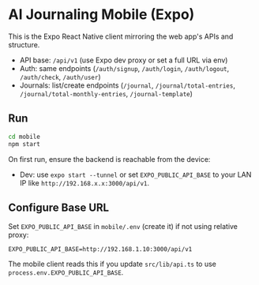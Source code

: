 # AI Journaling Mobile (Expo)

This is the Expo React Native client mirroring the web app's APIs and structure.

- API base: `/api/v1` (use Expo dev proxy or set a full URL via env)
- Auth: same endpoints (`/auth/signup`, `/auth/login`, `/auth/logout`, `/auth/check`, `/auth/user`)
- Journals: list/create endpoints (`/journal`, `/journal/total-entries`, `/journal/total-monthly-entries`, `/journal-template`)

## Run

```bash
cd mobile
npm start
```

On first run, ensure the backend is reachable from the device:
- Dev: use `expo start --tunnel` or set `EXPO_PUBLIC_API_BASE` to your LAN IP like `http://192.168.x.x:3000/api/v1`.

## Configure Base URL

Set `EXPO_PUBLIC_API_BASE` in `mobile/.env` (create it) if not using relative proxy:

```
EXPO_PUBLIC_API_BASE=http://192.168.1.10:3000/api/v1
```

The mobile client reads this if you update `src/lib/api.ts` to use `process.env.EXPO_PUBLIC_API_BASE`.

